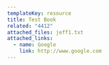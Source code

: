 ```yaml
---
templateKey: resource
title: Test Book
related: "4412"
attached_files: jeff1.txt
attached_links:
  - name: Google
    link: http://www.google.com
---
```

